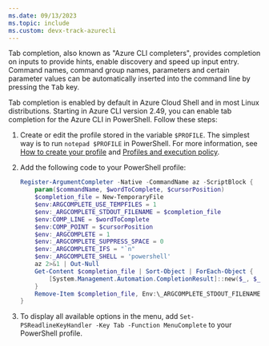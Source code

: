 ```yaml
---
ms.date: 09/13/2023
ms.topic: include
ms.custom: devx-track-azurecli
---
```

Tab completion, also known as "Azure CLI completers", provides completion on inputs to provide hints, enable discovery and speed up input entry. Command names, command group names, parameters and certain parameter values can be automatically inserted into the command line by pressing the <kbd>Tab</kbd> key.

Tab completion is enabled by default in Azure Cloud Shell and in most Linux distributions. Starting in Azure CLI version 2.49, you can enable tab completion for the Azure CLI in PowerShell. Follow these steps:

1. Create or edit the profile stored in the variable `$PROFILE`. The simplest way is to run `notepad $PROFILE` in PowerShell. For more information, see [How to create your profile](/powershell/module/microsoft.powershell.core/about/about_profiles#how-to-create-a-profile) and [Profiles and execution policy](/powershell/module/microsoft.powershell.core/about/about_profiles#profiles-and-execution-policy).

1. Add the following code to your PowerShell profile:

      ```powershell
      Register-ArgumentCompleter -Native -CommandName az -ScriptBlock {
          param($commandName, $wordToComplete, $cursorPosition)
          $completion_file = New-TemporaryFile
          $env:ARGCOMPLETE_USE_TEMPFILES = 1
          $env:_ARGCOMPLETE_STDOUT_FILENAME = $completion_file
          $env:COMP_LINE = $wordToComplete
          $env:COMP_POINT = $cursorPosition
          $env:_ARGCOMPLETE = 1
          $env:_ARGCOMPLETE_SUPPRESS_SPACE = 0
          $env:_ARGCOMPLETE_IFS = "`n"
          $env:_ARGCOMPLETE_SHELL = 'powershell'
          az 2>&1 | Out-Null
          Get-Content $completion_file | Sort-Object | ForEach-Object {
              [System.Management.Automation.CompletionResult]::new($_, $_, "ParameterValue", $_)
          }
          Remove-Item $completion_file, Env:\_ARGCOMPLETE_STDOUT_FILENAME, Env:\ARGCOMPLETE_USE_TEMPFILES, Env:\COMP_LINE, Env:\COMP_POINT, Env:\_ARGCOMPLETE, Env:\_ARGCOMPLETE_SUPPRESS_SPACE, Env:\_ARGCOMPLETE_IFS, Env:\_ARGCOMPLETE_SHELL
      }
      ```
1. To display all available options in the menu, add `Set-PSReadlineKeyHandler -Key Tab -Function MenuComplete` to your PowerShell profile.
